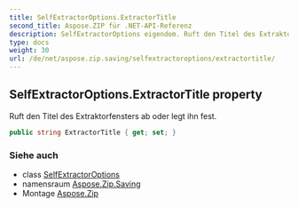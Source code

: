 ```yaml
---
title: SelfExtractorOptions.ExtractorTitle
second_title: Aspose.ZIP für .NET-API-Referenz
description: SelfExtractorOptions eigendom. Ruft den Titel des Extraktorfensters ab oder legt ihn fest.
type: docs
weight: 30
url: /de/net/aspose.zip.saving/selfextractoroptions/extractortitle/
---
```

## SelfExtractorOptions.ExtractorTitle property

Ruft den Titel des Extraktorfensters ab oder legt ihn fest.

```csharp
public string ExtractorTitle { get; set; }
```

### Siehe auch

* class [SelfExtractorOptions](../)
* namensraum [Aspose.Zip.Saving](../../selfextractoroptions/)
* Montage [Aspose.Zip](../../../)


